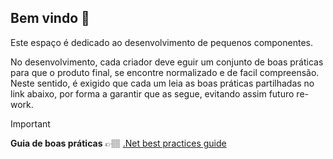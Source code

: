 ## Bem vindo 👋

Este espaço é dedicado ao desenvolvimento de pequenos componentes.

No desenvolvimento, cada criador deve eguir um conjunto de boas práticas para que o produto final, se encontre normalizado e de facil compreensão.
Neste sentido, é exigido que cada um leia as boas práticas partilhadas no link abaixo, por forma a garantir que as segue, evitando assim futuro re-work.

> [!IMPORTANT]
> **Guia de boas práticas** 👉🏽 [.Net best practices guide]([../CodeGuidelines.md])

<!--

**Here are some ideas to get you started:**

🙋‍♀️ A short introduction - what is your organization all about?
🌈 Contribution guidelines - how can the community get involved?
👩‍💻 Useful resources - where can the community find your docs? Is there anything else the community should know?
🍿 Fun facts - what does your team eat for breakfast?
🧙 Remember, you can do mighty things with the power of [Markdown](https://docs.github.com/github/writing-on-github/getting-started-with-writing-and-formatting-on-github/basic-writing-and-formatting-syntax)
Emojis (https://www.quackit.com/character_sets/emoji/emoji_v3.0/unicode_emoji_v3.0_characters_all.cfm)
-->
